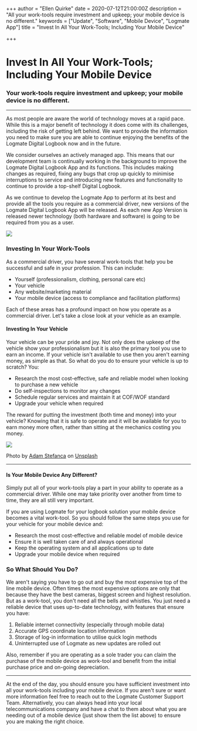 +++
author = "Ellen Quirke"
date = 2020-07-12T21:00:00Z
description = "All your work-tools require investment and upkeep; your mobile device is no different."
keywords = ["Update", "Software", "Mobile Device", "Logmate App"]
title = "Invest In All Your Work-Tools; Including Your Mobile Device"

+++
# Invest In All Your Work-Tools; Including Your Mobile Device

### Your work-tools require investment and upkeep; your mobile device is no different.

***

As most people are aware the world of technology moves at a rapid pace. While this is a major benefit of technology it does come with its challenges, including the risk of getting left behind. We want to provide the information you need to make sure you are able to continue enjoying the benefits of the Logmate Digital Logbook now and in the future.

We consider ourselves an actively managed app. This means that our development team is continually working in the background to improve the Logmate Digital Logbook App and its functions. This includes making changes as required, fixing any bugs that crop up quickly to minimise interruptions to service and introducing new features and functionality to continue to provide a top-shelf Digital Logbook.

As we continue to develop the Logmate App to perform at its best and provide all the tools you require as a commercial driver, new versions of the Logmate Digital Logbook App will be released. As each new App Version is released newer technology (both hardware and software) is going to be required from you as a user.

![](/uploads/0_qzviqlvn3i-010jv.jpeg)

### Investing In Your Work-Tools

As a commercial driver, you have several work-tools that help you be successful and safe in your profession. This can include:

* Yourself (professionalism, clothing, personal care etc)
* Your vehicle
* Any website/marketing material
* Your mobile device (access to compliance and facilitation platforms)

Each of these areas has a profound impact on how you operate as a commercial driver. Let's take a close look at your vehicle as an example.

#### Investing In Your Vehicle

Your vehicle can be your pride and joy. Not only does the upkeep of the vehicle show your professionalism but it is also the primary tool you use to earn an income. If your vehicle isn't available to use then you aren't earning money,  as simple as that. So what do you do to ensure your vehicle is up to scratch? You:

* Research the most cost-effective, safe and reliable model when looking to purchase a new vehicle
* Do self-inspections to monitor any changes
* Schedule regular services and maintain it at COF/WOF standard
* Upgrade your vehicle when required

The reward for putting the investment (both time and money) into your vehicle? Knowing that it is safe to operate and it will be available for you to earn money more often, rather than sitting at the mechanics costing you money.

![](/uploads/photo-1550355291-bbee04a92027.jpeg)

Photo by [Adam Stefanca](https://unsplash.com/@adam_stefanca?utm_source=medium&utm_medium=referral) on [Unsplash](https://unsplash.com?utm_source=medium&utm_medium=referral)

***

#### Is Your Mobile Device Any Different?

Simply put all of your work-tools play a part in your ability to operate as a commercial driver. While one may take priority over another from time to time, they are all still very important.

If you are using Logmate for your logbook solution your mobile device becomes a vital work-tool. So you should follow the same steps you use for your vehicle for your mobile device and:

* Research the most cost-effective and reliable model of mobile device
* Ensure it is well taken care of and always operational
* Keep the operating system and all applications up to date
* Upgrade your mobile device when required

### So What Should You Do?

We aren't saying you have to go out and buy the most expensive top of the line mobile device. Often times the most expensive options are only that because they have the best cameras, biggest screen and highest resolution. But as a work-tool, you don't need all the bells and whistles. You just need a reliable device that uses up-to-date technology, with features that ensure you have:

1. Reliable internet connectivity (especially through mobile data)
2. Accurate GPS coordinate location information
3. Storage of log-in information to utilise quick login methods
4. Uninterrupted use of Logmate as new updates are rolled out

Also, remember if you are operating as a sole trader you can claim the purchase of the mobile device as work-tool and benefit from the initial purchase price and on-going depreciation.

***

At the end of the day, you should ensure you have sufficient investment into all your work-tools including your mobile device. If you aren't sure or want more information feel free to reach out to the Logmate Customer Support Team. Alternatively, you can always head into your local telecommunications company and have a chat to them about what you are needing out of a mobile device (just show them the list above) to ensure you are making the right choice.